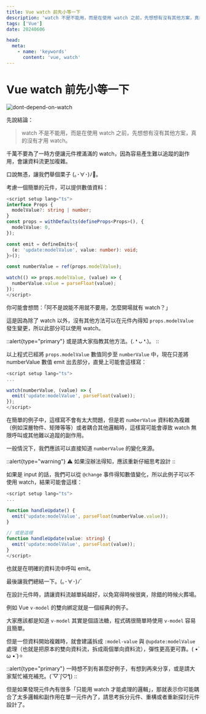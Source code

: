 ```yaml
---
title: Vue watch 前先小等一下
description: 'watch 不是不能用，而是在使用 watch 之前，先想想有沒有其他方案，真的沒有才用 watch。'
tags: ['Vue']
date: 20240606

head:
  meta:
    - name: 'keywords'
      content: 'vue, watch'
---
```


# Vue watch 前先小等一下

![dont-depend-on-watch](/dont-depend-on-watch.jpg)

先說結論：

> watch 不是不能用，而是在使用 watch 之前，先想想有沒有其他方案，真的沒有才用 watch。
>

千萬不要為了一時方便讓元件裡滿滿的 watch，因為容易產生難以追蹤的副作用，會讓資料流更加複雜。

口說無憑，讓我們舉個栗子 (｡･∀･)ﾉ🌰。

考慮一個簡單的元件，可以提供數值資料：

```ts
<script setup lang="ts">
interface Props {
  modelValue?: string | number;
}
const props = withDefaults(defineProps<Props>(), {
  modelValue: 0,
});

const emit = defineEmits<{
  (e: 'update:modelValue', value: number): void;
}>();

const numberValue = ref(props.modelValue);

watch(() => props.modelValue, (value) => {
  numberValue.value = parseFloat(value);
});
</script>
```

你可能會想問：「阿不是說能不用就不要用，怎麼開場就有 watch？」

這是因為除了 watch 以外，沒有其他方法可以在元件內得知  `props.modelValue` 發生變更，所以此部分可以使用 watch。

::alert{type="primary"}
或是請大家指教其他方法。(. ❛ ᴗ ❛.)。
::

以上程式已經將 `props.modelValue` 數值同步至 `numberValue` 中，現在只差將 numberValue 數值 emit 出去部分，直覺上可能會這樣寫：

```ts
<script setup lang="ts">
...

watch(numberValue, (value) => {
  emit('update:modelValue', parseFloat(value));
});
</script>
```

在簡單的例子中，這樣寫不會有太大問題，但是若 `numberValue` 資料較為複雜（例如深層物件、矩陣等等）或者耦合其他邏輯時，這樣寫可能會導致 watch 無限呼叫或其他難以追蹤的副作用。

一般情況下，我們應該可以直接知道 `numberValue` 的變化來源。

::alert{type="warning"}
⚠ 如果沒辦法得知，應該重新仔細思考設計
::

如果是 input 的話，我們可以從 `@change` 事件得知數值變化，所以此例子可以不使用 watch，結果可能會這樣：

```ts
<script setup lang="ts">
...

function handleUpdate() {
  emit('update:modelValue', parseFloat(numberValue.value));
}

// 或是這樣
function handleUpdate(value: string) {
  emit('update:modelValue', parseFloat(value));
}
</script>
```

也就是在明確的資料流中呼叫 emit。

最後讓我們總結一下。(｡･∀･)ﾉﾞ

在設計元件時，請讓資料流越單純越好，以免寫得時候很爽，除錯的時候火葬場。

例如 Vue  `v-model` 的雙向綁定就是一個經典的例子。

大家應該都是知道 `v-model` 其實是個語法糖，程式碼很簡單時使用 `v-model` 容易且簡單。

但是一但資料開始複雜時，就會建議拆成 `:model-value` 與 `@update:modelValue` 處理（也就是把原本的雙向資料流，拆成兩個單向資料流），彈性更高更可靠。( •̀ ω •́ )✧

::alert{type="primary"}
一時想不到有甚麼好例子，有想到再來分享，或是請大家幫忙補充補充。(´▽`ʃ♡ƪ)
::

但是如果發現元件內有很多「只能用 watch 才能處理的邏輯」，那就表示你可能耦合了太多邏輯和副作用在單一元件內了，請思考拆分元件、重構或者重新探討元件設計了。
